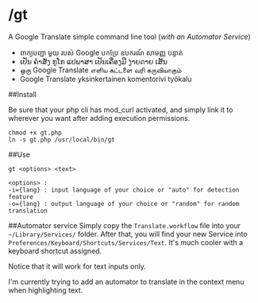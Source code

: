 /gt
===

A Google Translate simple command line tool (*with an Automator Service*)

- ពាក្យបញ្ជា មួយ របស់ Google បកប្រែ ឧបករណ៍ សាមញ្ញ បន្ទាត់
- ເປັນ ຄໍາສັ່ງ ກູໂກ ແປພາສາ ເປັນເຄື່ອງມື ງ່າຍດາຍ ເສັ້ນ 
- ஒரு Google Translate எளிய கட்டளை வரி கருவியாகும்
- Google Translate yksinkertainen komentorivi työkalu




##Install

Be sure that your php cli has mod_curl activated, and simply link it to wherever you want after adding execution permissions.

```
chmod +x gt.php
ln -s gt.php /usr/local/bin/gt
```

##Use

```
gt <options> <text>

<options> :
-i={lang} : input language of your choice or "auto" for detection feature
-o={lang} : output language of your choice or "random" for random translation
```

##Automator service
Simply copy the `Translate.workflow` file into your `~/Library/Services/` folder.
After that, you will find your new Service into `Preferences/Keyboard/Shortcuts/Services/Text`. It's much cooler with a keyboard shortcut assigned.

Notice that it will work for text inputs only.

I'm currently trying to add an automator to translate in the context menu when highlighting text.

